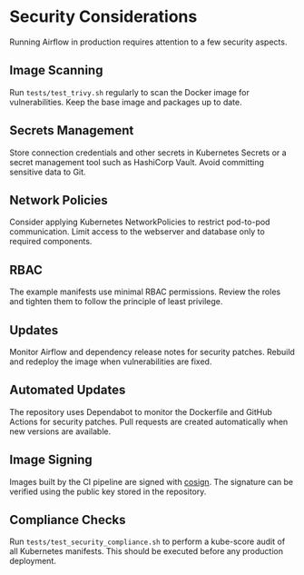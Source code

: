 # Security Considerations

Running Airflow in production requires attention to a few security aspects.

## Image Scanning
Run `tests/test_trivy.sh` regularly to scan the Docker image for vulnerabilities. Keep the base image and packages up to date.

## Secrets Management
Store connection credentials and other secrets in Kubernetes Secrets or a secret management tool such as HashiCorp Vault. Avoid committing sensitive data to Git.

## Network Policies
Consider applying Kubernetes NetworkPolicies to restrict pod-to-pod communication. Limit access to the webserver and database only to required components.

## RBAC
The example manifests use minimal RBAC permissions. Review the roles and tighten them to follow the principle of least privilege.

## Updates
Monitor Airflow and dependency release notes for security patches. Rebuild and redeploy the image when vulnerabilities are fixed.

## Automated Updates
The repository uses Dependabot to monitor the Dockerfile and GitHub Actions for security patches. Pull requests are created automatically when new versions are available.

## Image Signing
Images built by the CI pipeline are signed with [cosign](https://github.com/sigstore/cosign). The signature can be verified using the public key stored in the repository.

## Compliance Checks
Run `tests/test_security_compliance.sh` to perform a kube-score audit of all Kubernetes manifests. This should be executed before any production deployment.

